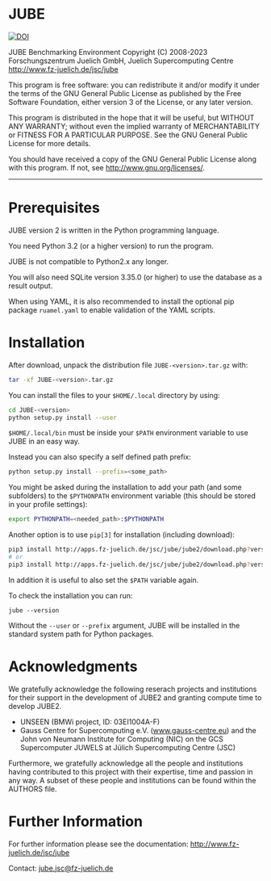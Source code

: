 # JUBE

[![DOI](https://zenodo.org/badge/DOI/10.5281/zenodo.7534372.svg)](https://doi.org/10.5281/zenodo.7534372)

JUBE Benchmarking Environment
Copyright (C) 2008-2023
Forschungszentrum Juelich GmbH, Juelich Supercomputing Centre
http://www.fz-juelich.de/jsc/jube

This program is free software: you can redistribute it and/or modify
it under the terms of the GNU General Public License as published by
the Free Software Foundation, either version 3 of the License, or
any later version.

This program is distributed in the hope that it will be useful,
but WITHOUT ANY WARRANTY; without even the implied warranty of
MERCHANTABILITY or FITNESS FOR A PARTICULAR PURPOSE.  See the
GNU General Public License for more details.

You should have received a copy of the GNU General Public License
along with this program.  If not, see http://www.gnu.org/licenses/.

----

# Prerequisites

JUBE version 2 is written in the Python programming language.

You need Python 3.2 (or a higher version) to run the program.

JUBE is not compatible to Python2.x any longer.

You will also need SQLite version 3.35.0 (or higher) to use the database as a result output.

When using YAML, it is also recommended to install the optional pip package `ruamel.yaml` to enable validation of the YAML scripts.

# Installation

After download, unpack the distribution file `JUBE-<version>.tar.gz` with:

```bash
tar -xf JUBE-<version>.tar.gz
```

You can install the files to your `$HOME/.local` directory by using:

```bash
cd JUBE-<version>
python setup.py install --user
```

`$HOME/.local/bin` must be inside your `$PATH` environment variable to use JUBE in an easy way.

Instead you can also specify a self defined path prefix:

```bash
python setup.py install --prefix=<some_path>
```

You might be asked during the installation to add your path (and some subfolders) to the `$PYTHONPATH` environment variable (this should be stored in your profile settings):

```bash
export PYTHONPATH=<needed_path>:$PYTHONPATH
```

Another option is to use `pip[3]` for installation (including download):

```bash
pip3 install http://apps.fz-juelich.de/jsc/jube/jube2/download.php?version=latest --user
# or
pip3 install http://apps.fz-juelich.de/jsc/jube/jube2/download.php?version=latest --prefix=<some_path>
```

In addition it is useful to also set the `$PATH` variable again.

To check the installation you can run:


```
jube --version
```

Without the `--user` or `--prefix` argument, JUBE will be installed in the standard system path for Python packages.

# Acknowledgments  

We gratefully acknowledge the following reserach projects and institutions for their support in the development of JUBE2 and granting compute time to develop JUBE2.

- UNSEEN (BMWi project, ID: 03EI1004A-F)
- Gauss Centre for Supercomputing e.V. (www.gauss-centre.eu) and the John von Neumann Institute for Computing (NIC) on the GCS Supercomputer JUWELS at Jülich Supercomputing Centre (JSC) 

Furthermore, we gratefully acknowledge all the people and institutions having contributed to this project with their expertise, time and passion in any way. A subset of these people and institutions can be found within the AUTHORS file.

# Further Information

For further information please see the documentation: http://www.fz-juelich.de/jsc/jube

Contact: [jube.jsc@fz-juelich.de](mailto:jube.jsc@fz-juelich.de)
